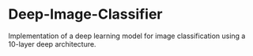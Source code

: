 # Deep-Image-Classifier
Implementation of a deep learning model for image classification using a 10-layer deep architecture.

